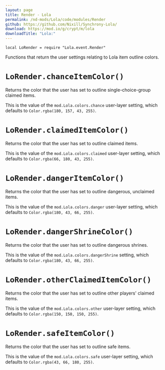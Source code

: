 ```yaml
---
layout: page
title: Render - Lola
permalink: /nd-mods/Lola/code/modules/Render
github: https://github.com/Nixill/Synchrony-Lola/
download: https://mod.io/g/crypt/m/lola
downloadTitle: "Lola:"
---
```


`local LoRender = require "Lola.event.Render"`

Functions that return the user settings relating to Lola item outline colors.


# `LoRender.chanceItemColor()`
Returns the color that the user has set to outline single-choice-group claimed items.

This is the value of the `mod.Lola.colors.chance` user-layer setting, which defaults to `Color.rgba(180, 157, 43, 255)`.


# `LoRender.claimedItemColor()`
Returns the color that the user has set to outline claimed items.

This is the value of the `mod.Lola.colors.claimed` user-layer setting, which defaults to `Color.rgba(66, 180, 43, 255)`.


# `LoRender.dangerItemColor()`
Returns the color that the user has set to outline dangerous, unclaimed items.

This is the value of the `mod.Lola.colors.danger` user-layer setting, which defaults to `Color.rgba(180, 43, 66, 255)`.


# `LoRender.dangerShrineColor()`
Returns the color that the user has set to outline dangerous shrines.

This is the value of the `mod.Lola.colors.dangerShrine` setting, which defaults to `Color.rgba(180, 43, 66, 255)`.


# `LoRender.otherClaimedItemColor()`
Returns the color that the user has set to outline other players' claimed items.

This is the value of the `mod.Lola.colors.other` user-layer setting, which defaults to `Color.rgba(150, 150, 150, 255)`.


# `LoRender.safeItemColor()`
Returns the color that the user has set to outline safe items.

This is the value of the `mod.Lola.colors.safe` user-layer setting, which defaults to `Color.rgba(43, 66, 180, 255)`.

